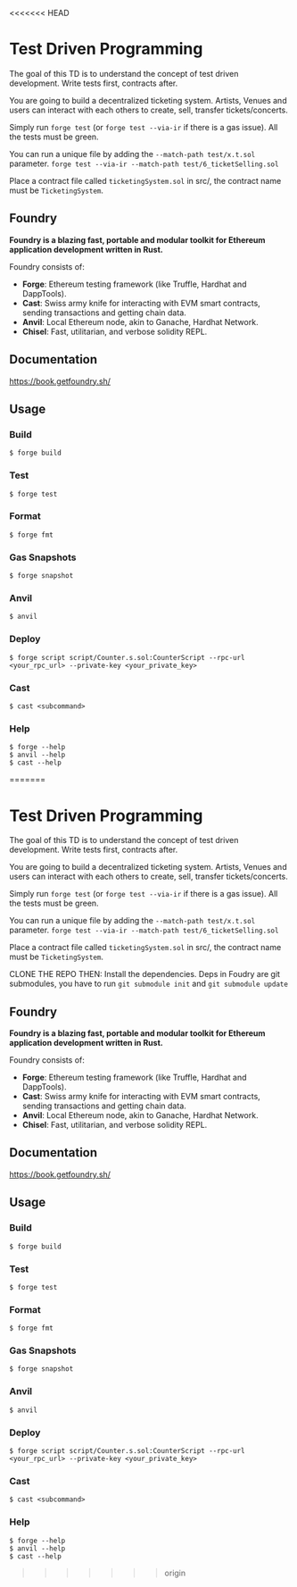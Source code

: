 <<<<<<< HEAD
# Test Driven Programming

The goal of this TD is to understand the concept of test driven development. Write tests first, contracts after.

You are going to build a decentralized ticketing system.
Artists, Venues and users can interact with each others to create, sell, transfer tickets/concerts.

Simply run `forge test` (or `forge test --via-ir` if there is a gas issue). All the tests must be green.

You can run a unique file by adding the `--match-path test/x.t.sol` parameter.
`forge test --via-ir --match-path test/6_ticketSelling.sol`

Place a contract file called `ticketingSystem.sol` in src/, the contract name must be `TicketingSystem`.

## Foundry

**Foundry is a blazing fast, portable and modular toolkit for Ethereum application development written in Rust.**

Foundry consists of:

- **Forge**: Ethereum testing framework (like Truffle, Hardhat and DappTools).
- **Cast**: Swiss army knife for interacting with EVM smart contracts, sending transactions and getting chain data.
- **Anvil**: Local Ethereum node, akin to Ganache, Hardhat Network.
- **Chisel**: Fast, utilitarian, and verbose solidity REPL.

## Documentation

https://book.getfoundry.sh/

## Usage

### Build

```shell
$ forge build
```

### Test

```shell
$ forge test
```

### Format

```shell
$ forge fmt
```

### Gas Snapshots

```shell
$ forge snapshot
```

### Anvil

```shell
$ anvil
```

### Deploy

```shell
$ forge script script/Counter.s.sol:CounterScript --rpc-url <your_rpc_url> --private-key <your_private_key>
```

### Cast

```shell
$ cast <subcommand>
```

### Help

```shell
$ forge --help
$ anvil --help
$ cast --help
```
=======
# Test Driven Programming

The goal of this TD is to understand the concept of test driven development. Write tests first, contracts after.

You are going to build a decentralized ticketing system.
Artists, Venues and users can interact with each others to create, sell, transfer tickets/concerts.

Simply run `forge test` (or `forge test --via-ir` if there is a gas issue). All the tests must be green.

You can run a unique file by adding the `--match-path test/x.t.sol` parameter.
`forge test --via-ir --match-path test/6_ticketSelling.sol`

Place a contract file called `ticketingSystem.sol` in src/, the contract name must be `TicketingSystem`.

CLONE THE REPO THEN:
Install the dependencies. Deps in Foudry are git submodules, you have to run `git submodule init` and `git submodule update`


## Foundry

**Foundry is a blazing fast, portable and modular toolkit for Ethereum application development written in Rust.**

Foundry consists of:

- **Forge**: Ethereum testing framework (like Truffle, Hardhat and DappTools).
- **Cast**: Swiss army knife for interacting with EVM smart contracts, sending transactions and getting chain data.
- **Anvil**: Local Ethereum node, akin to Ganache, Hardhat Network.
- **Chisel**: Fast, utilitarian, and verbose solidity REPL.

## Documentation

https://book.getfoundry.sh/

## Usage

### Build

```shell
$ forge build
```

### Test

```shell
$ forge test
```

### Format

```shell
$ forge fmt
```

### Gas Snapshots

```shell
$ forge snapshot
```

### Anvil

```shell
$ anvil
```

### Deploy

```shell
$ forge script script/Counter.s.sol:CounterScript --rpc-url <your_rpc_url> --private-key <your_private_key>
```

### Cast

```shell
$ cast <subcommand>
```

### Help

```shell
$ forge --help
$ anvil --help
$ cast --help
```
>>>>>>> origin
